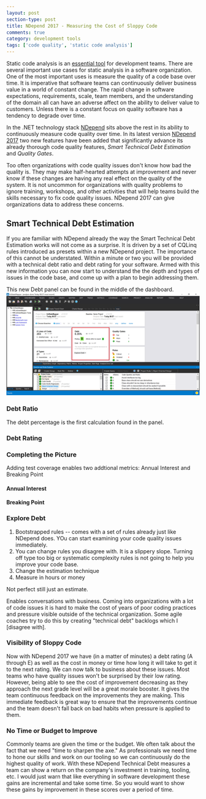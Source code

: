 ```yaml
---
layout: post
section-type: post
title: NDepend 2017 - Measuring the Cost of Sloppy Code
comments: true
category: development tools
tags: ['code quality', 'static code analysis']
---
```


Static code analysis is an [essential tool](/2015/08/30/the-importance-of-static-code-analysis.html) for development teams. There are several important use cases for static analysis in a software organization. One of the most important uses is measure the quality of a code base over time. It is imperative that software teams can continuously deliver business value in a world of constant change. The rapid change in software expectations, requirements, scale, team members, and the understanding of the domain all can have an adverse affect on the ability to deliver value to customers. Unless there is a constant focus on quality software has a tendency to degrade over time. 

In the .NET technology stack [NDepend](http:/www.ndepend.com) sits above the rest in its ability to continuously measure code quality over time. In its latest version [NDepend 2017](http://www.ndepend.com/ndepend-v2017) two new features have been added that significantly advance its already thorough code quality features, _Smart Technical Debt Estimation_ and _Quality Gates_.

Too often organizations with code quality issues don't know how bad the quality is. They may make half-hearted attempts at improvement and never know if these changes are having any real effect on the quality of the system. It is not uncommon for organizations with quality problems to ignore training, workshops, and other activities that will help teams build the skills necessary to fix code quality issues. NDepend 2017 can give organizations data to address these concerns. 

## Smart Technical Debt Estimation

If you are familiar with NDepend already the way the Smart Technical Debt Estimation works will not come as a surprise. It is driven by a set of CQLinq rules introduced as presets within a new NDepend project. The importance of this cannot be understated. Within a minute or two you will be provided with a technical debt ratio and debt rating for your software. Armed with this new information you can now start to understand the the depth and types of issues in the code base, and come up with a plan to begin addressing them.  

This new Debt panel can be found in the middle of the dashboard.
<img class="img-responsive" src="/img/ndepend2017-debt-dashboard.png" />

### Debt Ratio
The debt percentage is the first calculation found in the panel. 

### Debt Rating

### Completing the Picture 
Adding test coverage enables two addtional metrics: Annual Interest and Breaking Point

#### Annual Interest

#### Breaking Point

### Explore Debt

1. Bootstrapped rules -- comes with a set of rules already just like NDepend does. YOu can start examining your code quality issues immediately. 
1. You can change rules you disagree with. It is a slippery slope. Turning off type too big or systematic complexity rules is not going to help you improve your code base. 
1. Change the estimation technique
1. Measure in hours or money

Not perfect still just an estimate.

Enables conversations with business. Coming into organizations with a lot of code issues it is hard to make the cost of years of poor coding practices and pressure visible outside of the technical organization. Some agile coaches try to do this by creating "technical debt" backlogs which I [disagree with]. 

### Visibility of Sloppy Code
Now with NDepend 2017 we have (in a matter of minutes) a debt rating (A through E) as well as the cost in money or time how long it will take to get it to the next rating. We can now talk to business about these issues. Most teams who have quality issues won't be surprised by their low rating. However, being able to see the cost of improvement decreasing as they approach the next grade level will be a great morale booster. It gives the team continuous feedback on the improvements they are making. This immediate feedback is great way to ensure that the improvements continue and the team doesn't fall back on bad habits when pressure is applied to them.

### No Time or Budget to Improve
Commonly teams are given the time or the budget. We often talk about the fact that we need "time to sharpen the axe." As professionals we need time to hone our skills and work on our tooling so we can continuously do the highest quality of work. With these NDepend Technical Debt measures a team can show a return on the company's investment in training, tooling, etc. I would just warn that like everything in software development these gains are incremental and take some time. So you would want to show these gains by improvement in these scores over a period of time. 

